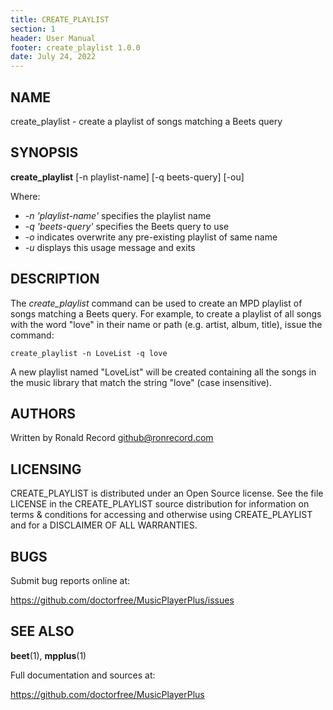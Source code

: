 ```yaml
---
title: CREATE_PLAYLIST
section: 1
header: User Manual
footer: create_playlist 1.0.0
date: July 24, 2022
---
```

## NAME
create_playlist - create a playlist of songs matching a Beets query

## SYNOPSIS
**create_playlist** [-n playlist-name] [-q beets-query] [-ou]

Where:

- *-n 'playlist-name'* specifies the playlist name
- *-q 'beets-query'* specifies the Beets query to use
- *-o* indicates overwrite any pre-existing playlist of same name
- *-u* displays this usage message and exits

## DESCRIPTION

The *create_playlist* command can be used to create an MPD playlist
of songs matching a Beets query. For example, to create a playlist
of all songs with the word "love" in their name or path (e.g. artist,
album, title), issue the command:

```
create_playlist -n LoveList -q love
```

A new playlist named "LoveList" will be created containing all the
songs in the music library that match the string "love" (case insensitive).

## AUTHORS
Written by Ronald Record github@ronrecord.com

## LICENSING
CREATE_PLAYLIST is distributed under an Open Source license.
See the file LICENSE in the CREATE_PLAYLIST source distribution
for information on terms &amp; conditions for accessing and
otherwise using CREATE_PLAYLIST and for a DISCLAIMER OF ALL WARRANTIES.

## BUGS
Submit bug reports online at:

https://github.com/doctorfree/MusicPlayerPlus/issues

## SEE ALSO
**beet**(1), **mpplus**(1)

Full documentation and sources at:

https://github.com/doctorfree/MusicPlayerPlus

